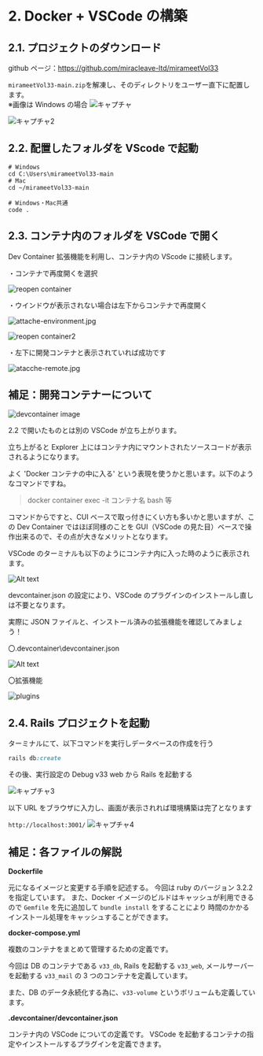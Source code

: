 # 2. Docker + VSCode の構築

<!-- toc -->

## 2.1. プロジェクトのダウンロード

github ページ：https://github.com/miracleave-ltd/mirameetVol33

`mirameetVol33-main.zip`を解凍し、そのディレクトリをユーザー直下に配置します。<br>※画像は Windows の場合
![キャプチャ](./img/chapter_2_1.png)

![キャプチャ2](./img/chapter_2_2.png)

## 2.2. 配置したフォルダを VScode で起動

```
# Windows
cd C:\Users\mirameetVol33-main
# Mac
cd ~/mirameetVol33-main

# Windows・Mac共通
code .
```

## 2.3. コンテナ内のフォルダを VSCode で開く

Dev Container 拡張機能を利用し、コンテナ内の VScode に接続します。

・コンテナで再度開くを選択

![reopen container](./img/reopen-container.jpg)

・ウインドウが表示されない場合は左下からコンテナで再度開く

![attache-environment.jpg](./img/attache-environment.jpg)

![reopen container2](./img/reopen-container2.jpg)

・左下に開発コンテナと表示されていれば成功です

![atacche-remote.jpg](./img/atacche-remote.jpg)

## 補足：開発コンテナーについて

![devcontainer image](./img/devcontainer-image.jpg)

2.2 で開いたものとは別の VSCode が立ち上がります。

立ち上がると Explorer 上にはコンテナ内にマウントされたソースコードが表示されるようになります。

よく 'Docker コンテナの中に入る' という表現を使うかと思います。以下のようなコマンドですね。

> docker container exec -it コンテナ名 bash 等

コマンドからですと、CUI ベースで取っ付きにくい方も多いかと思いますが、この Dev Container ではほぼ同様のことを GUI（VSCode の見た目）ベースで操作出来るので、その点が大きなメリットとなります。

VSCode のターミナルも以下のようにコンテナ内に入った時のように表示されます。

![Alt text](./img/chapter_2_6.png)

devcontainer.json の設定により、VSCode のプラグインのインストールし直しは不要となります。

実際に JSON ファイルと、インストール済みの拡張機能を確認してみましょう！

〇.devcontainer\devcontainer.json

![Alt text](./img/chapter_2_5.png)

〇拡張機能

![plugins](./img/plugins.jpg)

## 2.4. Rails プロジェクトを起動

ターミナルにて、以下コマンドを実行しデータベースの作成を行う

```ruby
rails db:create
```

その後、実行設定の Debug v33 web から Rails を起動する

![キャプチャ3](./img/chapter_2_3.png)

以下 URL をブラウザに入力し、画面が表示されれば環境構築は完了となります

`http://localhost:3001/`
![キャプチャ4](./img/chapter_2_4.png)

## 補足：各ファイルの解説

**Dockerfile**

元になるイメージと変更する手順を記述する。
今回は ruby のバージョン 3.2.2 を指定しています。
また、Docker イメージのビルドはキャッシュが利用できるので `Gemfile` を先に追加して `bundle install` をすることにより
時間のかかるインストール処理をキャッシュすることができます。

**docker-compose.yml**

複数のコンテナをまとめて管理するための定義です。

今回は DB のコンテナである `v33_db`, Rails を起動する `v33_web`, メールサーバーを起動する `v33_mail` の 3 つのコンテナを定義しています。

また、DB のデータ永続化する為に、`v33-volume` というボリュームも定義しています。

**.devcontainer/devcontainer.json**

コンテナ内の VSCode についての定義です。
VSCode を起動するコンテナの指定やインストールするプラグインを定義できます。
